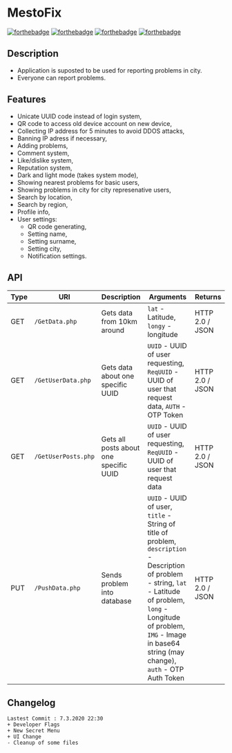 # MestoFix

[![forthebadge](https://forthebadge.com/images/badges/built-for-android.svg)](https://forthebadge.com) [![forthebadge](https://forthebadge.com/images/badges/ctrl-c-ctrl-v.svg)](https://forthebadge.com) [![forthebadge](https://forthebadge.com/images/badges/it-works-why.svg)](https://forthebadge.com) [![forthebadge](https://forthebadge.com/images/badges/made-with-c-sharp.svg)](https://forthebadge.com) 

## Description
* Application is suposted to be used for reporting problems in city.
* Everyone can report problems.

## Features
* Unicate UUID code instead of login system,
* QR code to access old device account on new device,
* Collecting IP address for 5 minutes to avoid DDOS attacks,
* Banning IP adress if necessary,
* Adding problems,
* Comment system,
* Like/dislike system,
* Reputation system,
* Dark and light mode (takes system mode),
* Showing nearest problems for basic users,
* Showing problems in city for city represenative users,
* Search by location,
* Search by region,
* Profile info,
* User settings:
   * QR code generating,
   * Setting name,
   * Setting surname,
   * Setting city,
   * Notification settings.

## API
|Type|URI|Description|Arguments|Returns|
|--|--|--|--|--|
|GET|`/GetData.php`|Gets data from 10km around|`lat` - Latitude, `longy` - longitude|HTTP 2.0 / JSON|
|GET|`/GetUserData.php`|Gets data about one specific UUID|`UUID` - UUID of user requesting, `ReqUUID` - UUID of user that request data, `AUTH` - OTP Token|HTTP 2.0 / JSON |
|GET|`/GetUserPosts.php`|Gets all posts about one specific UUID|`UUID` - UUID of user requesting, `ReqUUID` - UUID of user that request data|HTTP 2.0 / JSON|
|PUT|`/PushData.php`|Sends problem into database|`UUID` - UUID of user, `title` - String of title of problem, `description` - Description of problem - string, `lat` - Latitude of problem, `long` - Longitude of problem, `IMG` - Image in base64 string (may change), `auth` - OTP Auth Token |HTTP 2.0 / JSON|

## Changelog
```
Lastest Commit : 7.3.2020 22:30
+ Developer Flags
+ New Secret Menu
+ UI Change
- Cleanup of some files

```